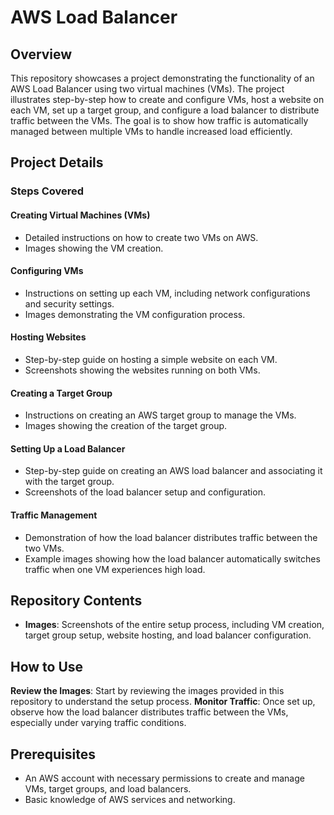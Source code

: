 # AWS Load Balancer 

## Overview

This repository showcases a project demonstrating the functionality of an AWS Load Balancer using two virtual machines (VMs). The project illustrates step-by-step how to create and configure VMs, host a website on each VM, set up a target group, and configure a load balancer to distribute traffic between the VMs. The goal is to show how traffic is automatically managed between multiple VMs to handle increased load efficiently.

## Project Details

### Steps Covered

#### Creating Virtual Machines (VMs)

- Detailed instructions on how to create two VMs on AWS.
- Images showing the VM creation.

#### Configuring VMs

- Instructions on setting up each VM, including network configurations and security settings.
- Images demonstrating the VM configuration process.

#### Hosting Websites

- Step-by-step guide on hosting a simple website on each VM.
- Screenshots showing the websites running on both VMs.

#### Creating a Target Group

- Instructions on creating an AWS target group to manage the VMs.
- Images showing the creation of the target group.

#### Setting Up a Load Balancer

- Step-by-step guide on creating an AWS load balancer and associating it with the target group.
- Screenshots of the load balancer setup and configuration.

#### Traffic Management

- Demonstration of how the load balancer distributes traffic between the two VMs.
- Example images showing how the load balancer automatically switches traffic when one VM experiences high load.

## Repository Contents

- **Images**: Screenshots of the entire setup process, including VM creation, target group setup, website hosting, and load balancer configuration.

## How to Use

 **Review the Images**: Start by reviewing the images provided in this repository to understand the setup process.
 **Monitor Traffic**: Once set up, observe how the load balancer distributes traffic between the VMs, especially under varying traffic conditions.

## Prerequisites

- An AWS account with necessary permissions to create and manage VMs, target groups, and load balancers.
- Basic knowledge of AWS services and networking.

